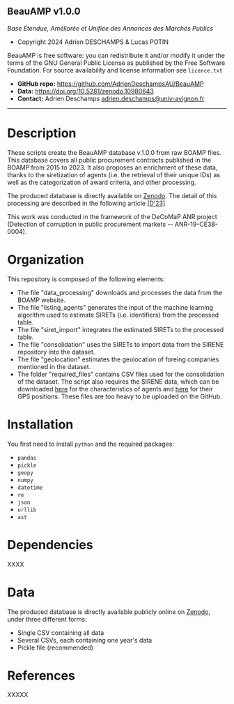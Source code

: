 BeauAMP v1.0.0
-------------------------------------------------------------------------
*Base Étendue, Améliorée et Unifiée des Annonces des Marchés Publics*

* Copyright 2024 Adrien DESCHAMPS & Lucas POTIN

BeauAMP is free software: you can redistribute it and/or modify it under the terms of the GNU General Public License as published by the Free Software Foundation. For source availability and license information see `licence.txt`

* **GitHub repo:** https://github.com/AdrienDeschampsAU/BeauAMP
* **Data:** https://doi.org/10.5281/zenodo.10980643
* **Contact:** Adrien Deschamps <adrien.deschamps@univ-avignon.fr>
 
-------------------------------------------------------------------------

# Description
These scripts create the BeauAMP database v.1.0.0 from raw BOAMP files. This database covers all public procurement contracts published in the BOAMP from 2015 to 2023. It also proposes an enrichment of these data, thanks to the siretization of agents (i.e. the retrieval of their unique IDs) as well as the categorization of award criteria, and other processing.

The produced database is directly available on [Zenodo](https://doi.org/10.5281/zenodo.10980643). The detail of this processing are described in the following article [[D’23]](#references)

This work was conducted in the framework of the DeCoMaP ANR project (Detection of corruption in public procurement markets -- ANR-19-CE38-0004).

# Organization
This repository is composed of the following elements:
* The file "data_processing" downloads and processes the data from the BOAMP website.
* The file "listing_agents" generates the input of the machine learning algorithm used to estimate SIRETs (i.e. identifiers) from the processed table.
* The file "siret_import" integrates the estimated SIRETs to the processed table.
* The file "consolidation" uses the SIRETs to import data from the SIRENE repository into the dataset.
* The file "geolocation" estimates the geolocation of foreing companies mentioned in the dataset.
* The folder "required_files" contains CSV files used for the consolidation of the dataset. The script also requires the SIRENE data, which can be downloaded [here](https://www.data.gouv.fr/fr/datasets/base-sirene-des-entreprises-et-de-leurs-etablissements-siren-siret/) for the characteristics of agents and [here](https://www.data.gouv.fr/fr/datasets/geolocalisation-des-etablissements-du-repertoire-sirene-pour-les-etudes-statistiques/) for their GPS positions. These files are too heavy to be uploaded on the GitHub.

# Installation
You first need to install `python` and the required packages:
* `pandas`
* `pickle`
* `geopy`
* `numpy`
* `datetime`
* `re`
* `json`
* `urllib`
* `ast`


# Dependencies
XXXX

# Data
The produced database is directly available publicly online on [Zenodo](https://doi.org/XXXXX), under three different forms:
* Single CSV containing all data
* Several CSVs, each containing one year's data
* Pickle file (recommended)


# References
XXXXX

